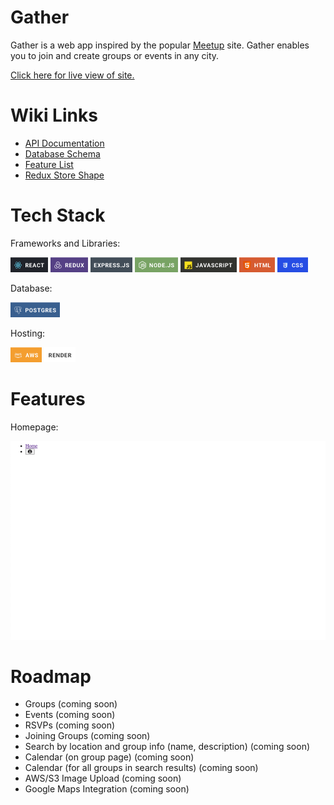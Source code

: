 # Gather

Gather is a web app inspired by the popular [Meetup](https://www.meetup.com) site. Gather enables you to join and create groups or events in any city.

[Click here for live view of site.](https://gather.city)

# Wiki Links
  * [API Documentation](https://github.com/cgrq/Gather/wiki/API-Documentation)
  * [Database Schema](https://github.com/cgrq/Gather/wiki/Database-Schema)
  * [Feature List](https://github.com/cgrq/Gather/wiki/Feature-List)
  * [Redux Store Shape](https://github.com/cgrq/Gather/wiki/Redux-Store-Shape)

# Tech Stack

Frameworks and Libraries:

![react](assets/docs/react.png) ![redux](assets/docs/redux.png) ![express](assets/docs/express.png) ![node.js](assets/docs/node.png) ![javascript](assets/docs/javascript.png) ![html](assets/docs/html.png) ![html](assets/docs/css.png)

Database:

![postgres](assets/docs/postgres.png)

Hosting:

![aws](assets/docs/aws.png) ![aws](assets/docs/render.png)



# Features

Homepage:

![landing page](assets/docs/landing-page.png)

# Roadmap

  * Groups (coming soon)
  * Events (coming soon)
  * RSVPs (coming soon)
  * Joining Groups (coming soon)
  * Search by location and group info (name, description) (coming soon)
  * Calendar (on group page) (coming soon)
  * Calendar (for all groups in search results) (coming soon)
  * AWS/S3 Image Upload (coming soon)
  * Google Maps Integration (coming soon)
